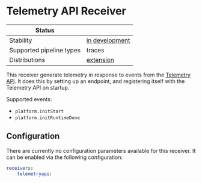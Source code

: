 # Telemetry API Receiver

| Status                   |                 |
| ------------------------ |-----------------|
| Stability                | [in development]|
| Supported pipeline types | traces          |
| Distributions            | [extension]     |

This receiver generate telemetry in response to events from the [Telemetry API](https://docs.aws.amazon.com/lambda/latest/dg/telemetry-api.html). It does this by setting up an endpoint, and registering itself with the Telemetry API on startup.

Supported events:

* `platform.initStart`
* `platform.initRuntimeDone`

## Configuration

There are currently no configuration parameters available for this receiver. It can be enabled via the following configuration:

```yaml
receivers:
    telemetryapi:
```

[in development]: https://github.com/open-telemetry/opentelemetry-collector#development
[extension]: https://github.com/open-telemetry/opentelemetry-lambda/collector
